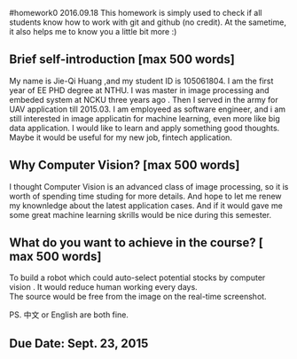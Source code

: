 #homework0
2016.09.18
This homework is simply used to check if all students know how to work with git and github (no credit).
At the sametime, it also helps me to know you a little bit more :)

## Brief self-introduction [max 500 words]
My name is Jie-Qi Huang ,and my student ID is 105061804. I am the first year of  EE PHD degree at NTHU. I was master in image processing and embeded system at NCKU  three years ago . Then I served in the army for UAV application till 2015.03. I am employeed as software engineer, and i am still interested in image applicatin for machine learning, even more like big data application. I would like to learn and apply something good thoughts. Maybe it would be useful for my new job, fintech application.
	
## Why Computer Vision? [max 500 words]
I thought Computer Vision is an advanced class of image processing, so it is worth of spending time studing for more details. And hope to  let me renew my knownledge about the latest application cases. And if it would gave me some great machine learning skrills would be nice during this semester. 


## What do you want to achieve in the course? [ max 500 words]
To build a robot which could auto-select potential stocks by computer vision . It would reduce human working every days.   
The source would be free from the image on the real-time  screenshot. 


PS. 中文 or English are both fine.

## Due Date: Sept. 23, 2015
